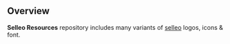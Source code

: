 ## Overview

**Selleo Resources** repository includes many variants of [selleo](http://selleo.com) logos, icons & font.
